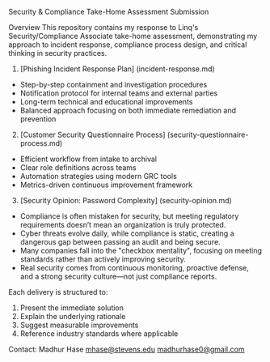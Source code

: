 Security & Compliance Take-Home Assessment Submission

Overview
This repository contains my response to Linq's Security/Compliance Associate take-home assessment, demonstrating my approach to incident response, compliance process design, and critical thinking in security practices.

1. [Phishing Incident Response Plan] (incident-response.md)
- Step-by-step containment and investigation procedures
- Notification protocol for internal teams and external parties
- Long-term technical and educational improvements
- Balanced approach focusing on both immediate remediation and prevention

2. [Customer Security Questionnaire Process] (security-questionnaire-process.md)
- Efficient workflow from intake to archival
- Clear role definitions across teams
- Automation strategies using modern GRC tools
- Metrics-driven continuous improvement framework

 3. [Security Opinion: Password Complexity] (security-opinion.md)
- Compliance is often mistaken for security, but meeting regulatory requirements doesn’t mean an organization is truly protected.
- Cyber threats evolve daily, while compliance is static, creating a dangerous gap between passing an audit and being secure.
- Many companies fall into the "checkbox mentality", focusing on meeting standards rather than actively improving security.
- Real security comes from continuous monitoring, proactive defense, and a strong security culture—not just compliance reports.


Each delivery is structured to:
1. Present the immediate solution
2. Explain the underlying rationale
3. Suggest measurable improvements
4. Reference industry standards where applicable

Contact:
Madhur Hase
mhase@stevens.edu
madhurhase0@gmail.com

